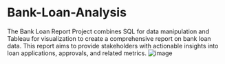# Bank-Loan-Analysis
The Bank Loan Report Project combines SQL for data manipulation and Tableau for visualization to create a comprehensive report on bank loan data. This report aims to provide stakeholders with actionable insights into loan applications, approvals, and related metrics.
![image](https://github.com/user-attachments/assets/334aedca-ba45-482a-9638-ab3401798120)

